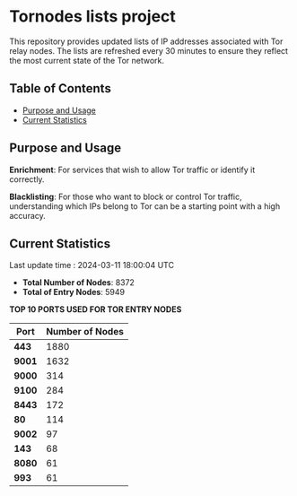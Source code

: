 # Tornodes lists project

This repository provides updated lists of IP addresses associated with Tor relay nodes. The lists are refreshed every 30 minutes to ensure they reflect the most current state of the Tor network.

## Table of Contents

- [Purpose and Usage](#purpose-and-usage)
- [Current Statistics](#current-statistics)


## Purpose and Usage

**Enrichment**: For services that wish to allow Tor traffic or identify it correctly.

**Blacklisting**: For those who want to block or control Tor traffic, understanding which IPs belong to Tor can be a starting point with a high accuracy.

## Current Statistics

Last update time : 2024-03-11 18:00:04 UTC

- **Total Number of Nodes**: 8372
- **Total of Entry Nodes**: 5949

**TOP 10 PORTS USED FOR TOR ENTRY NODES**

| **Port** | **Number of Nodes** |
|------|-----------------|
| **443**   | 1880  |
| **9001**   | 1632  |
| **9000**   | 314  |
| **9100**   | 284  |
| **8443**   | 172  |
| **80**   | 114  |
| **9002**   | 97  |
| **143**   | 68  |
| **8080**   | 61  |
| **993**   | 61  |

